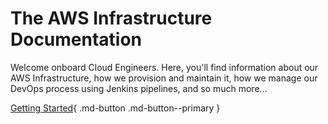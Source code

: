 # The AWS Infrastructure Documentation

Welcome onboard Cloud Engineers. Here, you'll find information about our AWS Infrastructure, how we provision and maintain it, how we manage our DevOps process using Jenkins pipelines, and so much more...

[Getting Started](./onboarding/index.md){ .md-button .md-button--primary }
